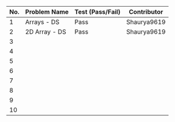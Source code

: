 
|No.| Problem Name       | Test (Pass/Fail) | Contributor |  
|---|--------------------|------------------|-------------|  
| 1 |  Arrays - DS       |  Pass            | Shaurya9619 |  
| 2 |  2D Array - DS     |  Pass            | Shaurya9619 |  
| 3 |                    |                  |             |  
| 4 |                    |                  |             |  
| 5 |                    |                  |             |  
| 6 |                    |                  |             |  
| 7 |                    |                  |             |  
| 8 |                    |                  |             |  
| 9 |                    |                  |             |  
| 10|                    |                  |             |  
